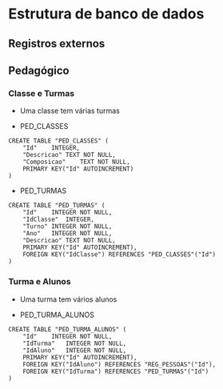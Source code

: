 # Estrutura de banco de dados

## Registros externos

## Pedagógico

### Classe e Turmas

* Uma classe tem várias turmas

* PED_CLASSES
```
CREATE TABLE "PED_CLASSES" (
	"Id"	INTEGER,
	"Descricao"	TEXT NOT NULL,
	"Composicao"	TEXT NOT NULL,
	PRIMARY KEY("Id" AUTOINCREMENT)
)
```

* PED_TURMAS

```
CREATE TABLE "PED_TURMAS" (
	"Id"	INTEGER NOT NULL,
	"IdClasse"	INTEGER,
	"Turno"	INTEGER NOT NULL,
	"Ano"	INTEGER NOT NULL,
	"Descricao"	TEXT NOT NULL,
	PRIMARY KEY("Id" AUTOINCREMENT),
	FOREIGN KEY("IdClasse") REFERENCES "PED_CLASSES"("Id")
)
```

### Turma e Alunos

* Uma turma tem vários alunos

* PED_TURMA_ALUNOS

```
CREATE TABLE "PED_TURMA_ALUNOS" (
	"Id"	INTEGER NOT NULL,
	"IdTurma"	INTEGER NOT NULL,
	"IdAluno"	INTEGER NOT NULL,
	PRIMARY KEY("Id" AUTOINCREMENT),
	FOREIGN KEY("IdAluno") REFERENCES "REG_PESSOAS"("Id"),
	FOREIGN KEY("IdTurma") REFERENCES "PED_TURMAS"("Id")
)
```